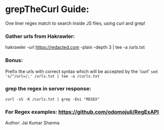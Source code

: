 # grepTheCurl Guide:
One liner regex match to search inside JS files, using curl and grep!

### Gather urls from Hakrawler:
hakrawler -url https://redacted.com -plain -depth 3 | tee -a /urls.txt

### Bonus:
Prefix the urls with correct syntax which will be accepted by the 'curl'
`sed 's/^/url=/;' /urls.txt | tee -a /curls.txt`

### grep the regex in server response:
`curl -sS -K /curls.txt | grep -Eoi "REGEX"`

### For Regex examples: https://github.com/odomojuli/RegExAPI

Author: Jai Kumar Sharma
